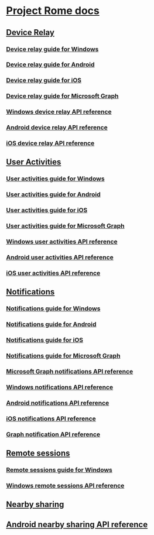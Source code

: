 # [Project Rome docs](index.md)

## [Device Relay](devicerelay/index.md)
### [Device relay guide for Windows](https://docs.microsoft.com/windows/uwp/launch-resume/connected-apps-and-devices)
### [Device relay guide for Android](devicerelay/android/how-to-guides/command-remote-devices-and-apps-android.md)
### [Device relay guide for iOS](devicerelay/ios/how-to-guides/command-remote-devices-and-apps-ios.md)
### [Device relay guide for Microsoft Graph](devicerelay/msgraph/index.md)
### [Windows device relay API reference](https://docs.microsoft.com/uwp/api/Windows.System.RemoteSystems)
### [Android device relay API reference](devicerelay/android/api-reference/index.md)
### [iOS device relay API reference](devicerelay/ios/api-reference/index.md)

## [User Activities](user-activities/index.md)
### [User activities guide for Windows](https://docs.microsoft.com/windows/uwp/launch-resume/useractivities)
### [User activities guide for Android](user-activities/android/how-to-guides/user-activities-android.md)
### [User activities guide for iOS](user-activities/ios/how-to-guides/user-activities-ios.md)
### [User activities guide for Microsoft Graph](user-activities/msgraph/index.md)
### [Windows user activities API reference](https://docs.microsoft.com/uwp/api/windows.applicationmodel.useractivities)
### [Android user activities API reference](user-activities/android/api-reference/index.md)
### [iOS user activities API reference](user-activities/ios/api-reference/index.md)

## [Notifications](msgraph-notifications/index.md)
### [Notifications guide for Windows](msgraph-notifications/receiving-notifications/windows/index.md)
### [Notifications guide for Android](msgraph-notifications/receiving-notifications/android/index.md)
### [Notifications guide for iOS](msgraph-notifications/receiving-notifications/ios/index.md)
### [Notifications guide for Microsoft Graph](msgraph-notifications/sending-notifications.md)
### [Microsoft Graph notifications API reference](msgraph-notifications/receiving-notifications/ios/api-reference/usernotifications/index.md)
### [Windows notifications API reference](msgraph-notifications/receiving-notifications/windows/api-reference/index.md)
### [Android notifications API reference](msgraph-notifications/receiving-notifications/android/api-reference/index.md)
### [iOS notifications API reference](msgraph-notifications/receiving-notifications/ios/api-reference/index.md)
### [Graph notification API reference](msgraph-notifications/receiving-notifications/windows/api-reference/usernotifications/index.md)

## [Remote sessions](remote-sessions/index.md)
### [Remote sessions guide for Windows](https://docs.microsoft.com/windows/uwp/launch-resume/remote-sessions)
### [Windows remote sessions API reference](https://docs.microsoft.com/uwp/api/windows.system.remotesystems.remotesystemsession)

## [Nearby sharing](nearby-sharing/index.md)
## [Android nearby sharing API reference](nearby-sharing/android/api-reference/index.md)